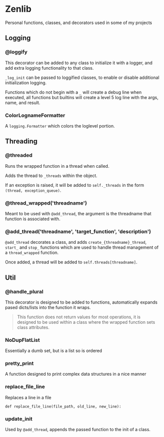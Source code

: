 # Zenlib

Personal functions, classes, and decorators used in some of my projects


## Logging

### @loggify

This decorator can be added to any class to initialize it with a logger, and add extra logging functionality to that class.

`_log_init` can be passed to loggified classes, to enable or disable additional initialization logging.

Functions which do not begin with a `_` will create a debug line when executed, all functions but builtins will create a level 5 log line with the args, name, and result.

### ColorLognameFormatter

A `logging.Formatter` which colors the loglevel portion.

## Threading

### @threaded

Runs the wrapped function in a thread when called.

Adds the thread to `_threads` within the object.

If an exception is raised, it will be added to `self._threads` in the form `(thread, exception_queue)`.

### @thread_wrapped('threadname')

Meant to be used with `@add_thread`, the argument is the threadname that function is associated with.

### @add_thread('threadname', 'target_function', 'description')

`@add_thread` decorates a class, and adds `create_{threadname}_thread`, `start_` and `stop_` functions which are used to handle thread management of a `thread_wrapped` function.

Once added, a thread will be added to `self.threads[threadname]`.

## Util

### @handle_plural

This decorator is designed to be added to functions, automatically expands pased dicts/lists into the function it wraps.

> This function does not return values for most operations, it is designed to be used within a class where the wrapped function sets class attributes.

### NoDupFlatList

Essentially a dumb set, but is a list so is ordered

### pretty_print

A function designed to print complex data structures in a nice manner

### replace_file_line

Replaces a line in a file

`def replace_file_line(file_path, old_line, new_line):`

### update_init

Used by `@add_thread`, appends the passed function to the init of a class.
